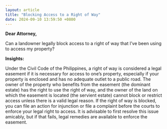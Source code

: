 ```yaml
---
layout: article
title: "Blocking Access to a Right of Way"
date: 2024-09-10 13:59:50 +0800
---
```


<p><strong>Dear Attorney,</strong></p><p>Can a landowner legally block access to a right of way that I’ve been using to access my property?</p><p><strong>Insights:</strong></p><p>Under the Civil Code of the Philippines, a right of way is considered a legal easement if it is necessary for access to one’s property, especially if your property is enclosed and has no adequate outlet to a public road. The owner of the property who benefits from the easement (the dominant estate) has the right to use the right of way, and the owner of the land on which the easement is located (the servient estate) cannot block or restrict access unless there is a valid legal reason. If the right of way is blocked, you can file an action for injunction or file a complaint before the courts to enforce your legal right to access. It is advisable to first resolve this issue amicably, but if that fails, legal remedies are available to enforce the easement.</p>